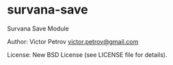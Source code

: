 survana-save
===========

Survana Save Module

Author: Victor Petrov <victor.petrov@gmail.com>

License: New BSD License (see LICENSE file for details).
